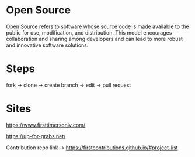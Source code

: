 # Open Source
Open Source refers to software whose source code is made available to the public for use, modification, 
and distribution. This model encourages collaboration and sharing among developers and can lead to more robust 
and innovative software solutions.


# Steps 
fork -> clone -> create branch -> edit -> pull request

# Sites
https://www.firsttimersonly.com/

https://up-for-grabs.net/


Contribution repo link -> https://firstcontributions.github.io/#project-list
